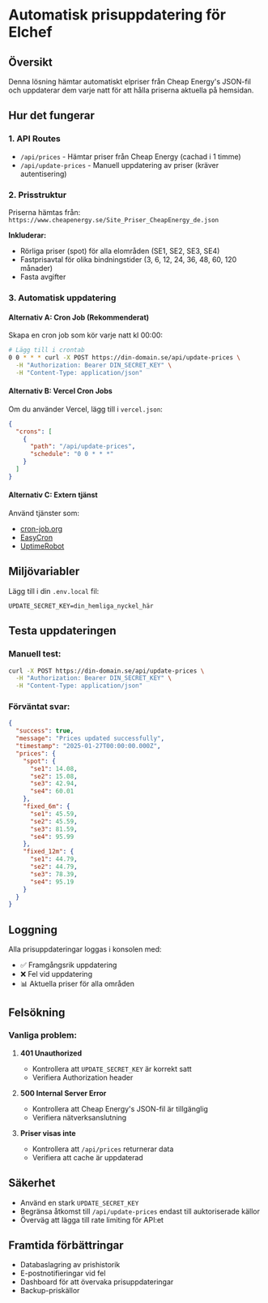 # Automatisk prisuppdatering för Elchef

## Översikt
Denna lösning hämtar automatiskt elpriser från Cheap Energy's JSON-fil och uppdaterar dem varje natt för att hålla priserna aktuella på hemsidan.

## Hur det fungerar

### 1. API Routes
- `/api/prices` - Hämtar priser från Cheap Energy (cachad i 1 timme)
- `/api/update-prices` - Manuell uppdatering av priser (kräver autentisering)

### 2. Prisstruktur
Priserna hämtas från: `https://www.cheapenergy.se/Site_Priser_CheapEnergy_de.json`

**Inkluderar:**
- Rörliga priser (spot) för alla elområden (SE1, SE2, SE3, SE4)
- Fastprisavtal för olika bindningstider (3, 6, 12, 24, 36, 48, 60, 120 månader)
- Fasta avgifter

### 3. Automatisk uppdatering

#### Alternativ A: Cron Job (Rekommenderat)
Skapa en cron job som kör varje natt kl 00:00:

```bash
# Lägg till i crontab
0 0 * * * curl -X POST https://din-domain.se/api/update-prices \
  -H "Authorization: Bearer DIN_SECRET_KEY" \
  -H "Content-Type: application/json"
```

#### Alternativ B: Vercel Cron Jobs
Om du använder Vercel, lägg till i `vercel.json`:

```json
{
  "crons": [
    {
      "path": "/api/update-prices",
      "schedule": "0 0 * * *"
    }
  ]
}
```

#### Alternativ C: Extern tjänst
Använd tjänster som:
- [cron-job.org](https://cron-job.org)
- [EasyCron](https://www.easycron.com)
- [UptimeRobot](https://uptimerobot.com)

## Miljövariabler

Lägg till i din `.env.local` fil:

```env
UPDATE_SECRET_KEY=din_hemliga_nyckel_här
```

## Testa uppdateringen

### Manuell test:
```bash
curl -X POST https://din-domain.se/api/update-prices \
  -H "Authorization: Bearer DIN_SECRET_KEY" \
  -H "Content-Type: application/json"
```

### Förväntat svar:
```json
{
  "success": true,
  "message": "Prices updated successfully",
  "timestamp": "2025-01-27T00:00:00.000Z",
  "prices": {
    "spot": {
      "se1": 14.08,
      "se2": 15.08,
      "se3": 42.94,
      "se4": 60.01
    },
    "fixed_6m": {
      "se1": 45.59,
      "se2": 45.59,
      "se3": 81.59,
      "se4": 95.99
    },
    "fixed_12m": {
      "se1": 44.79,
      "se2": 44.79,
      "se3": 78.39,
      "se4": 95.19
    }
  }
}
```

## Loggning

Alla prisuppdateringar loggas i konsolen med:
- ✅ Framgångsrik uppdatering
- ❌ Fel vid uppdatering
- 📊 Aktuella priser för alla områden

## Felsökning

### Vanliga problem:

1. **401 Unauthorized**
   - Kontrollera att `UPDATE_SECRET_KEY` är korrekt satt
   - Verifiera Authorization header

2. **500 Internal Server Error**
   - Kontrollera att Cheap Energy's JSON-fil är tillgänglig
   - Verifiera nätverksanslutning

3. **Priser visas inte**
   - Kontrollera att `/api/prices` returnerar data
   - Verifiera att cache är uppdaterad

## Säkerhet

- Använd en stark `UPDATE_SECRET_KEY`
- Begränsa åtkomst till `/api/update-prices` endast till auktoriserade källor
- Överväg att lägga till rate limiting för API:et

## Framtida förbättringar

- Databaslagring av prishistorik
- E-postnotifieringar vid fel
- Dashboard för att övervaka prisuppdateringar
- Backup-priskällor 